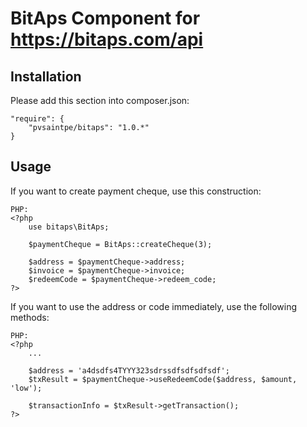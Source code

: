 BitAps Component for https://bitaps.com/api
================================

Installation
------------

Please add this section into composer.json:

    "require": {
        "pvsaintpe/bitaps": "1.0.*"
    }

Usage
-----

If you want to create payment cheque, use this construction:

    PHP:
    <?php
        use bitaps\BitAps;
        
        $paymentCheque = BitAps::createCheque(3);
        
        $address = $paymentCheque->address;
        $invoice = $paymentCheque->invoice;
        $redeemCode = $paymentCheque->redeem_code;
    ?>

If you want to use the address or code immediately, use the following methods:

    PHP:
    <?php
        ...
        
        $address = 'a4dsdfs4TYYY323sdrssdfsdfsdfsdf';
        $txResult = $paymentCheque->useRedeemCode($address, $amount, 'low');
        
        $transactionInfo = $txResult->getTransaction();
    ?>